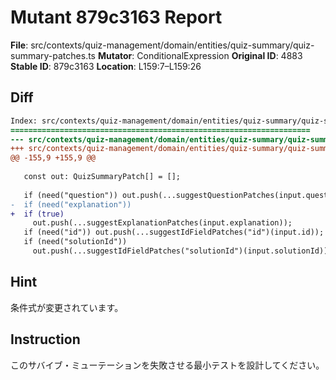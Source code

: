# Mutant 879c3163 Report

**File**: src/contexts/quiz-management/domain/entities/quiz-summary/quiz-summary-patches.ts
**Mutator**: ConditionalExpression
**Original ID**: 4883
**Stable ID**: 879c3163
**Location**: L159:7–L159:26

## Diff

```diff
Index: src/contexts/quiz-management/domain/entities/quiz-summary/quiz-summary-patches.ts
===================================================================
--- src/contexts/quiz-management/domain/entities/quiz-summary/quiz-summary-patches.ts	original
+++ src/contexts/quiz-management/domain/entities/quiz-summary/quiz-summary-patches.ts	mutated #4883
@@ -155,9 +155,9 @@
 
   const out: QuizSummaryPatch[] = [];
 
   if (need("question")) out.push(...suggestQuestionPatches(input.question));
-  if (need("explanation"))
+  if (true)
     out.push(...suggestExplanationPatches(input.explanation));
   if (need("id")) out.push(...suggestIdFieldPatches("id")(input.id));
   if (need("solutionId"))
     out.push(...suggestIdFieldPatches("solutionId")(input.solutionId));
```

## Hint

条件式が変更されています。

## Instruction

このサバイブ・ミューテーションを失敗させる最小テストを設計してください。
